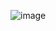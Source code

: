 ![image](https://user-images.githubusercontent.com/57319180/145399700-11ad39c8-f935-4600-b4b0-1e19939ff07a.png)
